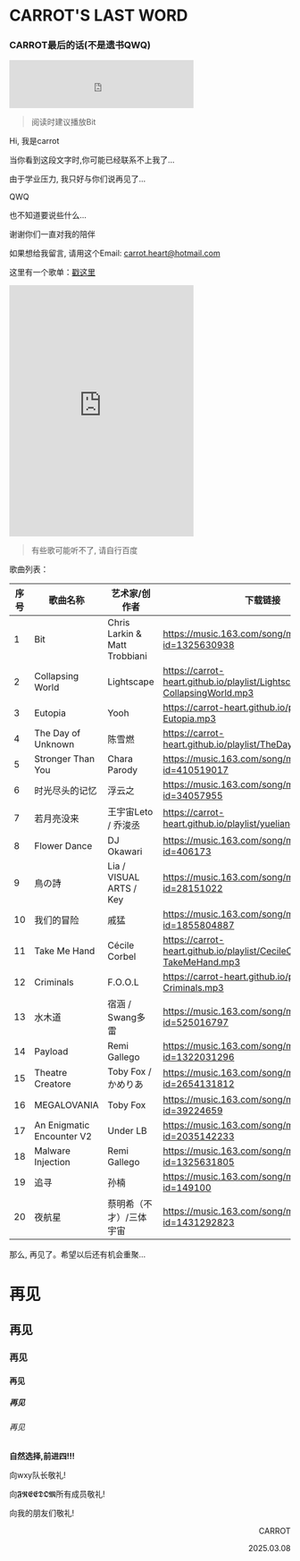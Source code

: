 # CARROT'S LAST WORD 
### CARROT最后的话(不是遗书QWQ)

<iframe frameborder="no" border="0" marginwidth="0" marginheight="0" width=330 height=86 src="https://music.163.com/outchain/player?type=2&id=1325630938&auto=1&height=66"></iframe>

> 阅读时建议播放Bit

Hi, 我是carrot

当你看到这段文字时,你可能已经联系不上我了...

由于学业压力, 我只好与你们说再见了...

QWQ 

也不知道要说些什么...

谢谢你们一直对我的陪伴

如果想给我留言, 请用这个Email: [carrot.heart@hotmail.com](mailto:carrot.heart@hotmail.com)

这里有一个歌单：[戳这里](https://music.163.com/playlist?id=13601353853)

<iframe frameborder="no" border="0" marginwidth="0" marginheight="0" width=330 height=450 src="https://music.163.com/outchain/player?type=0&id=13601353853&auto=0&height=430"></iframe>

> 有些歌可能听不了, 请自行百度

歌曲列表：

| 序号 | 歌曲名称                   | 艺术家/创作者                         |下载链接                                              |
|------|---------------------------|--------------------------------------|-----------------------------------------------------|
| 1    | Bit                       | Chris Larkin & Matt Trobbiani        |https://music.163.com/song/media/outer/url?id=1325630938|
| 2    | Collapsing World          | Lightscape                           |https://carrot-heart.github.io/playlist/Lightscape-CollapsingWorld.mp3|
| 3    | Eutopia                   | Yooh                                 |https://carrot-heart.github.io/playlist/Yooh-Eutopia.mp3|
| 4    | The Day of Unknown        | 陈雪燃                                |https://carrot-heart.github.io/playlist/TheDayofUnknown.mp3|
| 5    | Stronger Than You         | Chara Parody                         |https://music.163.com/song/media/outer/url?id=410519017|
| 6    | 时光尽头的记忆            | 浮云之                                 |https://music.163.com/song/media/outer/url?id=34057955|
| 7    | 若月亮没来                | 王宇宙Leto / 乔浚丞                    |https://carrot-heart.github.io/playlist/yueliang.mp3|
| 8    | Flower Dance              | DJ Okawari                           |https://music.163.com/song/media/outer/url?id=406173|
| 9    | 鳥の詩                    | Lia / VISUAL ARTS / Key               |https://music.163.com/song/media/outer/url?id=28151022|
| 10   | 我们的冒险                | 戚猛                                   |https://music.163.com/song/media/outer/url?id=1855804887|
| 11   | Take Me Hand              | Cécile Corbel                         |https://carrot-heart.github.io/playlist/CecileCorbel-TakeMeHand.mp3|
| 12   | Criminals                 | F.O.O.L                               |https://carrot-heart.github.io/playlist/F.O.O.L-Criminals.mp3|
| 13   | 水木道                    | 宿涵 / Swang多雷                       |https://music.163.com/song/media/outer/url?id=525016797|
| 14   | Payload                   | Remi Gallego                          |https://music.163.com/song/media/outer/url?id=1322031296|
| 15   | Theatre Creatore          | Toby Fox / かめりあ                    |https://music.163.com/song/media/outer/url?id=2654131812|
| 16   | MEGALOVANIA               | Toby Fox                              |https://music.163.com/song/media/outer/url?id=39224659|
| 17   | An Enigmatic Encounter V2 | Under LB                              |https://music.163.com/song/media/outer/url?id=2035142233|
| 18   | Malware Injection         | Remi Gallego                          |https://music.163.com/song/media/outer/url?id=1325631805|
| 19   | 追寻                      | 孙楠                                   |https://music.163.com/song/media/outer/url?id=149100|
| 20   | 夜航星                    | 蔡明希（不才）/三体宇宙                  |https://music.163.com/song/media/outer/url?id=1431292823|


那么, 再见了。希望以后还有机会重聚...

# 再见
## 再见
### 再见
#### 再见
##### 再见
###### 再见
**自然选择,前进四!!!**

向wxy队长敬礼!

向𝕱𝕽𝕰𝕰𝕯𝕺𝕸所有成员敬礼!

向我的朋友们敬礼!
<p align="right">CARROT</p>
<p align="right">2025.03.08</p>
